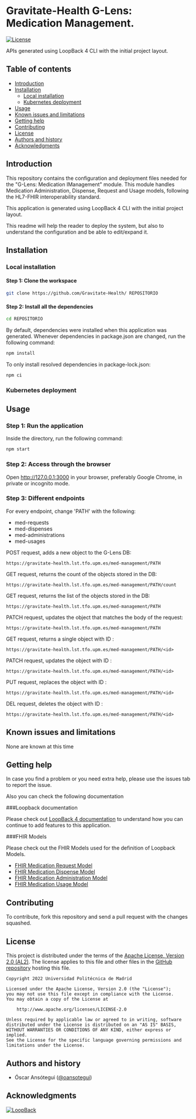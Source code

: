 
Gravitate-Health G-Lens: Medication Management.
=================================================

[![License](https://img.shields.io/badge/License-Apache_2.0-blue.svg)](https://opensource.org/licenses/Apache-2.0)

APIs generated using LoopBack 4 CLI with the  initial project layout.

Table of contents
-----------------

* [Introduction](#introduction)
* [Installation](#installation)
    - [Local installation](#local-installation)
    - [Kubernetes deployment](#kubernetes-deployment)
* [Usage](#usage)
* [Known issues and limitations](#known-issues-and-limitations)
* [Getting help](#getting-help)
* [Contributing](#contributing)
* [License](#license)
* [Authors and history](#authors-and-history)
* [Acknowledgments](#acknowledgments)


Introduction
------------
This repository contains the configuration and deployment files needed for the "G-Lens: Medication IManagement" module.
This module handles Medication Administration, Dispense, Request and Usage models, following the HL7-FHIR interoperability standard.

This application is generated using LoopBack 4 CLI with the initial project layout.

This readme will help the reader to deploy the system, but also to understand the configuration and be able to edit/expand it.

Installation
------------
### Local installation

#### Step 1: Clone the workspace
```bash
git clone https://github.com/Gravitate-Health/ REPOSITORIO
```
#### Step 2: Install all the dependencies

```bash
cd REPOSITORIO
```

By default, dependencies were installed when this application was generated.
Whenever dependencies in package.json are changed, run the following command:

```bash
npm install
```

To only install resolved dependencies in package-lock.json:
```bash
npm ci
```

### Kubernetes deployment

Usage
-----
### Step 1: Run the application
Inside the directory, run the following command:
```bash
npm start
```
### Step 2: Access through the browser
Open http://127.0.0.1:3000 in your browser, preferably Google Chrome, in private or incognito mode.

### Step 3:  Different endpoints

For every endpoint, change 'PATH' with the following:
- med-requests
- med-dispenses
- med-administrations
- med-usages

POST request, adds a new object to the G-Lens DB:

    https://gravitate-health.lst.tfo.upm.es/med-management/PATH

GET request, returns the count of the objects stored in the DB:

    https://gravitate-health.lst.tfo.upm.es/med-management/PATH/count

GET request, returns the list of the objects stored in the DB:

    https://gravitate-health.lst.tfo.upm.es/med-management/PATH

PATCH request, updates the object that matches the body of the request:

    https://gravitate-health.lst.tfo.upm.es/med-management/PATH

GET request, returns a single object with ID <id>:

    https://gravitate-health.lst.tfo.upm.es/med-management/PATH/<id>

PATCH request, updates the object with ID <id>:

    https://gravitate-health.lst.tfo.upm.es/med-management/PATH/<id>

PUT request, replaces the object with ID <id>:

    https://gravitate-health.lst.tfo.upm.es/med-management/PATH/<id>

DEL request, deletes the object with ID <id>:

    https://gravitate-health.lst.tfo.upm.es/med-management/PATH/<id>


Known issues and limitations
----------------------------
None are known at this time

Getting help
------------

In case you find a problem or you need extra help, please use the issues tab to report the issue.

Also you can check the following documentation

###Loopback documentation

Please check out [LoopBack 4 documentation](https://loopback.io/doc/en/lb4/) to
understand how you can continue to add features to this application.



###FHIR Models

Please check out the FHIR Models used for the definition of Loopback Models.
- [FHIR Medication Request Model](https://build.fhir.org/medicationrequest.html)
- [FHIR Medication Dispense Model](https://build.fhir.org/medicationdispense.html)
- [FHIR Medication Administration Model](https://build.fhir.org/medicationadministration.html)
- [FHIR Medication Usage Model](https://build.fhir.org/medicationusage.html)

Contributing
------------
To contribute, fork this repository and send a pull request with the changes squashed.

License
-------

This project is distributed under the terms of the [Apache License, Version 2.0 (AL2)](http://www.apache.org/licenses/LICENSE-2.0).  The license applies to this file and other files in the [GitHub repository](https://github.com/Gravitate-Health/Gateway) hosting this file.

```
Copyright 2022 Universidad Politécnica de Madrid

Licensed under the Apache License, Version 2.0 (the "License");
you may not use this file except in compliance with the License.
You may obtain a copy of the License at

    http://www.apache.org/licenses/LICENSE-2.0

Unless required by applicable law or agreed to in writing, software
distributed under the License is distributed on an "AS IS" BASIS,
WITHOUT WARRANTIES OR CONDITIONS OF ANY KIND, either express or implied.
See the License for the specific language governing permissions and
limitations under the License.
```

Authors and history
---------------------------
- Óscar Ansótegui ([@oansotegui](https://github.com/oansotegui))

Acknowledgments
---------------

[![LoopBack](https://github.com/strongloop/loopback-next/raw/master/docs/site/imgs/branding/Powered-by-LoopBack-Badge-(blue)-@2x.png)](http://loopback.io/)

